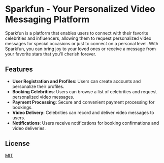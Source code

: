 # Sparkfun - Your Personalized Video Messaging Platform

Sparkfun is a platform that enables users to connect with their favorite celebrities and influencers, allowing them to request personalized video messages for special occasions or just to connect on a personal level. With Sparkfun, you can bring joy to your loved ones or receive a message from your favorite stars that you'll cherish forever.

## Features

- **User Registration and Profiles**: Users can create accounts and personalize their profiles.
- **Booking Celebrities**: Users can browse a list of celebrities and request personalized video messages.
- **Payment Processing**: Secure and convenient payment processing for bookings.
- **Video Delivery**: Celebrities can record and deliver video messages to users.
- **Notifications**: Users receive notifications for booking confirmations and video deliveries.


## License

[MIT](/LICENSE)